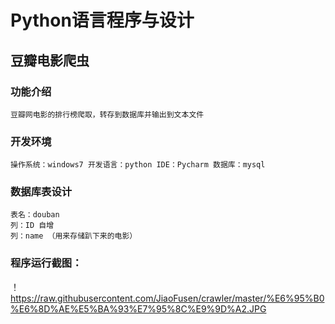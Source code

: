 # Python语言程序与设计
## 豆瓣电影爬虫
### 功能介绍
	豆瓣网电影的排行榜爬取，转存到数据库并输出到文本文件
### 开发环境
	操作系统：windows7 开发语言：python IDE：Pycharm 数据库：mysql
### 数据库表设计
	表名：douban
	列：ID 自增
	列：name （用来存储趴下来的电影）
	
### 程序运行截图：
！https://raw.githubusercontent.com/JiaoFusen/crawler/master/%E6%95%B0%E6%8D%AE%E5%BA%93%E7%95%8C%E9%9D%A2.JPG

